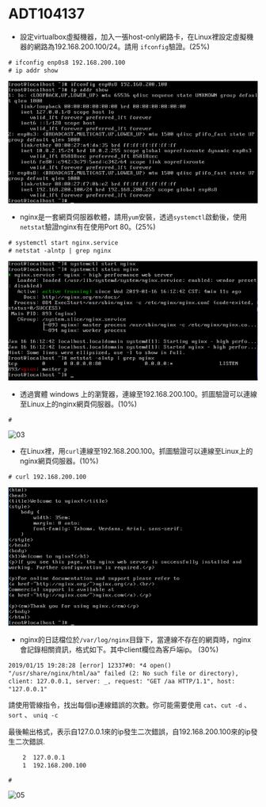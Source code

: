 # ADT104137

* 設定virtualbox虛擬機器，加入一張host-only網路卡，在Linux裡設定虛擬機器的網路為192.168.200.100/24。請用 `ifconfig`驗證。(25%)

<pre><code># ifconfig enp0s8 192.168.200.100
# ip addr show</code></pre>
![01](final/01.PNG)

* nginx是一套網頁伺服器軟體，請用`yum`安裝，透過`systemctl`啟動後，使用`netstat`驗證nginx有在使用Port 80。(25%)

<pre><code># systemctl start nginx.service
# netstat -alntp | grep nginx</code></pre>
![02](final/02.PNG)

* 透過實體 windows 上的瀏覽器，連線至192.168.200.100。抓圖驗證可以連線至Linux上的nginx網頁伺服器。(10%)

<pre><code>#</code></pre>
![03](final/03.PNG)

* 在Linux裡，用`curl`連線至192.168.200.100。抓圖驗證可以連線至Linux上的nginx網頁伺服器。(10%)

<pre><code># curl 192.168.200.100</code></pre>
![04](final/04.PNG)

* nginx的日誌檔位於`/var/log/nginx`目錄下，當連線不存在的網頁時，nginx會記錄相關資訊，格式如下。其中client欄位為客戶端ip。 (30%)

```
2019/01/15 19:28:28 [error] 12337#0: *4 open() "/usr/share/nginx/html/aa" failed (2: No such file or directory), client: 127.0.0.1, server: _, request: "GET /aa HTTP/1.1", host: "127.0.0.1"
```

請使用管線指令，找出每個ip連線錯誤的次數。你可能需要使用 `cat`、`cut -d` 、 `sort` 、 `uniq -c`

最後輸出格式，表示自127.0.0.1來的ip發生二次錯誤，自192.168.200.100來的ip發生二次錯誤. 

```
    2  127.0.0.1
    1  192.168.200.100
```

<pre><code>#</code></pre>
![05](final/05.PNG)
